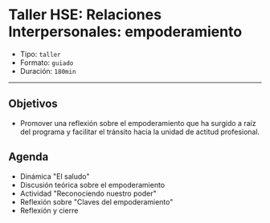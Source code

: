 # Taller HSE: Relaciones Interpersonales: empoderamiento

- Tipo: `taller`
- Formato: `guiado`
- Duración: `180min`

***

## Objetivos

- Promover una reflexión sobre el empoderamiento que ha surgido a raíz del
  programa y facilitar el tránsito hacia la unidad de actitud profesional.

## Agenda

- Dinámica "El saludo"
- Discusión teórica sobre el empoderamiento
- Actividad "Reconociendo nuestro poder"
- Reflexión sobre "Claves del empoderamiento"
- Reflexión y cierre
